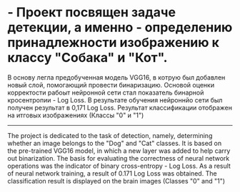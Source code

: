 # - Проект посвящен задаче детекции, а именно - определению принадлежности изображению к классу "Собака" и "Кот".
В основу легла предобученная модель VGG16, в котрую был добавлен новый слой, помогающий провести бинаризацию.
Основой оценки корректости рабоыт нейронной сети стал показатель бинарной кросентропии - Log Loss.
В результате обучения нейроннйо сети был получен результат в 0,171 Log Loss.
Результат классификации отображен на итговых изображениях (Классы "0" и "1")

---

The project is dedicated to the task of detection, namely, determining whether an image belongs to the "Dog" and "Cat" classes.
It is based on the pre-trained VGG16 model, in which a new layer was added to help carry out binarization.
The basis for evaluating the correctness of neural network operations was the indicator of binary cross-entropy - Log Loss.
As a result of neural network training, a result of 0.171 Log Loss was obtained.
The classification result is displayed on the brain images (Classes "0" and "1")
